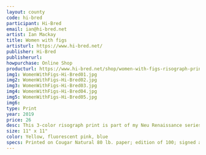 ```yaml
---
layout: county 
code: hi-bred
participant: Hi-Bred
email: ian@hi-bred.net
artist: Ian Mackay
title: Women with figs
artisturl: https://www.hi-bred.net/
publisher: Hi-Bred
publisherurl: 
howpurchase: Online Shop
producturl: https://www.hi-bred.net/shop/women-with-figs-risograph-print
img1: WomenWithFigs-Hi-Bred01.jpg
img2: WomenWithFigs-Hi-Bred02.jpg
img3: WomenWithFigs-Hi-Bred03.jpg
img4: WomenWithFigs-Hi-Bred04.jpg
img5: WomenWithFigs-Hi-Bred05.jpg
img6: 
type: Print
year: 2019
price: 26
desc: This 3-color risograph print is part of my Neu Renaissance series.
size: 11" x 11"
color: Yellow, fluorescent pink, blue
specs: Printed on Cougar Natural 80 lb. paper; edition of 100; signed and numbered by the artist.
---
```

